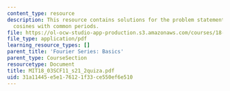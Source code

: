 ```yaml
---
content_type: resource
description: This resource contains solutions for the problem statements related to
  cosines with common periods.
file: https://ol-ocw-studio-app-production.s3.amazonaws.com/courses/18-03sc-differential-equations-fall-2011/31a11445e5e176121f33ce550ef6e510_MIT18_03SCF11_s21_2quiza.pdf
file_type: application/pdf
learning_resource_types: []
parent_title: 'Fourier Series: Basics'
parent_type: CourseSection
resourcetype: Document
title: MIT18_03SCF11_s21_2quiza.pdf
uid: 31a11445-e5e1-7612-1f33-ce550ef6e510
---
```

